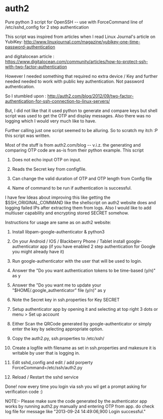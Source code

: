 auth2
=====

Pure python 3 script for OpenSSH -- use with ForceCommand line of /etc/sshd_config for 2 step authentication

This script was inspired from articles when I read Linux Journal's article on YubiKey:
http://www.linuxjournal.com/magazine/yubikey-one-time-password-authentication

and digitalocean article : 
https://www.digitalocean.com/community/articles/how-to-protect-ssh-with-two-factor-authentication

However I needed something that required no extra device / Key and further needed needed to work with public key authentication.
Not password authentication.

So I stumbled upon : http://auth2.com/blog/2012/09/two-factor-authentication-for-ssh-connection-to-linux-servers/

But, I did not like that it used python to generate and compare keys but shell script was used to get the OTP and display messages.
Also there was no logging which I would very much like to have.

Further calling just one script seemed to be alluring.
So to scratch my itch :P this script was written.

Most of the stuff is from auth2.com/blog -- v.i.z. the generating and comparing OTP code are as-is from their python example.
This script 
1. Does not echo input OTP on input.

2. Reads the Secret key from configfile.

3. Can change the valid duration of OTP and OTP length from Config file

4. Name of command to be run if authentication is successful.

I have few Ideas about improving this like getting the $SSH_ORIGINAL_COMMAND like the shellscript on auth2 website does and logging failed IPs after extracting them from logs.
Also I would like to add multiuser capability and encrypting stored SECRET somehow.

Instructions for usage are same as on auth2 website:
1. Install libpam-google-authenticator & python3

2. On your Android / IOS / Blackberry Phone / Tablet install google-authenticator app (if you have enabled 2 step authentication for Google you might already have it)

3. Run google-authenticator with the user that will be used to login.

4. Answer the "Do you want authentication tokens to be time-based (y/n)" as y

5. Answer the "Do you want me to update your "$HOME/.google_authenticator" file (y/n)" as y

6. Note the Secret key in ssh.properties for Key SECRET

7. Setup authenticator app by opening it and selecting at top right 3 dots or menu > Set up account

8. Either Scan the QRCode generated by google-authenticator or simply enter the key by selecting appropriate option.

9. Copy the auth2.py, ssh.properties to /etc/ssh/

10. Create a logfile with filename as set in ssh.properties and makesure it is writable by user that is logging in.

11. Edit sshd_config and edit / add porperty ForceCommand=/etc/ssh/auth2.py

12. Reload / Restart the sshd service


Done! now every time you login via ssh you wil get a prompt asking for verification code :)

NOTE:- Please make sure the code generated by the authenticator app works by running auth2.py manually and entering OTP from app.
do check log file for message like "2013-09-24 14:49:06,900 Login successful."
